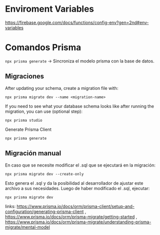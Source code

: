 
# Enviroment Variables
https://firebase.google.com/docs/functions/config-env?gen=2nd#env-variables

# Comandos Prisma
`npx prisma generate` -> Sincroniza el modelo prisma con la base de datos.

## Migraciones 
After updating your schema, create a migration file with:
```
npx prisma migrate dev --name <migration-name>
```
If you need to see what your database schema looks like after running the migration, you can use (optional step):
```
npx prisma studio
```
Generate Prisma Client
```
npx prisma generate
```
## Migración manual
En caso que se necesite modificar el .sql que se ejecutará en la migración:
```
npx prisma migrate dev --create-only
```
Esto genera el .sql y da la posibilidad al desarrollador de ajustar este archivo a sus necesidades.
Luego de haber modificado el .sql, ejecutar:
```
npx prisma migrate dev
```

links: https://www.prisma.io/docs/orm/prisma-client/setup-and-configuration/generating-prisma-client , https://www.prisma.io/docs/orm/prisma-migrate/getting-started , https://www.prisma.io/docs/orm/prisma-migrate/understanding-prisma-migrate/mental-model
